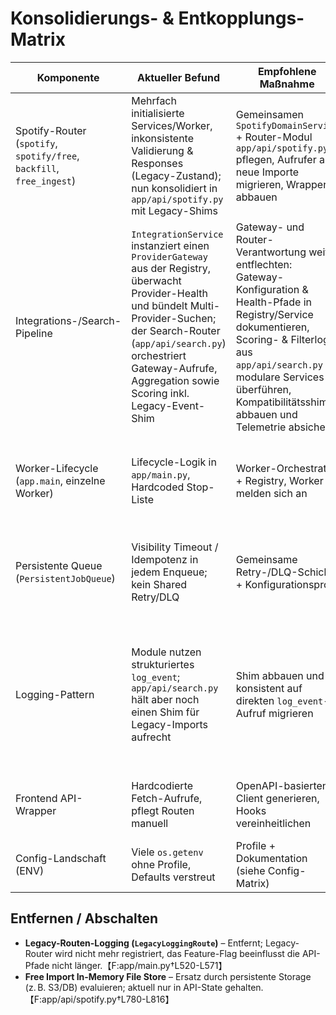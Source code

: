 # Konsolidierungs- & Entkopplungs-Matrix

| Komponente | Aktueller Befund | Empfohlene Maßnahme | Art (Merge/Entkoppeln/Entfernen) | Fundstellen | Umsetzungsskizze |
| --- | --- | --- | --- | --- | --- |
| Spotify-Router (`spotify`, `spotify/free`, `backfill`, `free_ingest`) | Mehrfach initialisierte Services/Worker, inkonsistente Validierung & Responses (Legacy-Zustand); nun konsolidiert in `app/api/spotify.py` mit Legacy-Shims | Gemeinsamen `SpotifyDomainService` + Router-Modul `app/api/spotify.py` pflegen, Aufrufer auf neue Importe migrieren, Wrapper abbauen | Zusammenlegen | `app/api/spotify.py`【F:app/api/spotify.py†L60-L1233】<br>`app/api/routers/spotify.py`【F:app/api/routers/spotify.py†L1-L13】 | 1) Service-Klasse extrahieren; 2) Router-Handlers auf Service umstellen; 3) Tests aktualisieren; 4) Alte Router-Module deprecaten und über neuen Sammelrouter exportieren |
| Integrations-/Search-Pipeline | `IntegrationService` instanziert einen `ProviderGateway` aus der Registry, überwacht Provider-Health und bündelt Multi-Provider-Suchen; der Search-Router (`app/api/search.py`) orchestriert Gateway-Aufrufe, Aggregation sowie Scoring inkl. Legacy-Event-Shim | Gateway- und Router-Verantwortung weiter entflechten: Gateway-Konfiguration & Health-Pfade in Registry/Service dokumentieren, Scoring- & Filterlogik aus `app/api/search.py` in modulare Services überführen, Kompatibilitätsshims abbauen und Telemetrie absichern | Entkoppeln | `app/services/integration_service.py`【F:app/services/integration_service.py†L1-L160】<br>`app/integrations/provider_gateway.py`【F:app/integrations/provider_gateway.py†L1-L200】<br>`app/api/search.py`【F:app/api/search.py†L1-L188】 | 1) Provider-/Gateway-Verträge stabilisieren; 2) Search-Router-Logik auf Service-Ebene ziehen (Filter/Scoring); 3) Regressionstests für Provider-Failover & Ranking ergänzen |
| Worker-Lifecycle (`app.main`, einzelne Worker) | Lifecycle-Logik in `app/main.py`, Hardcoded Stop-Liste | Worker-Orchestrator + Registry, Worker melden sich an | Zusammenlegen/Entkoppeln | `app/main.py`【F:app/main.py†L239-L352】<br>`app/workers/watchlist_worker.py`【F:app/workers/watchlist_worker.py†L61-L118】 | 1) `WorkerDescriptor` definieren (Factory + Capabilities); 2) Orchestrator baut Worker & trackt Status; 3) Router/CLI nutzen Orchestrator |
| Persistente Queue (`PersistentJobQueue`) | Visibility Timeout / Idempotenz in jedem Enqueue; kein Shared Retry/DLQ | Gemeinsame Retry-/DLQ-Schicht + Konfigurationsprofil | Entkoppeln | `app/workers/persistence.py`【F:app/workers/persistence.py†L42-L191】 | 1) Retry-Policy-Helper erstellen (Backoff, Visibility); 2) DLQ-Tabelle + Service definieren; 3) Worker auf Helper umstellen |
| Logging-Pattern | Module nutzen strukturiertes `log_event`; `app/api/search.py` hält aber noch einen Shim für Legacy-Imports aufrecht | Shim abbauen und konsistent auf direkten `log_event`-Aufruf migrieren | Zusammenlegen | `app/services/cache.py`【F:app/services/cache.py†L70-L135】<br>`app/workers/watchlist_worker.py`【F:app/workers/watchlist_worker.py†L93-L137】<br>`app/api/search.py`【F:app/api/search.py†L18-L111】 | 1) Kompatibilitätsshims entfernen, Router/Tests auf direkte Imports umstellen; 2) Structured-Event-Schema dokumentieren und quer über Cache/Search/Worker validieren |
| Frontend API-Wrapper | Hardcodierte Fetch-Aufrufe, pflegt Routen manuell | OpenAPI-basierten Client generieren, Hooks vereinheitlichen | Zusammenlegen | `frontend/src/api/client.ts`【F:frontend/src/api/client.ts†L1-L469】 | 1) Schema generieren; 2) Client-Build in CI aufnehmen; 3) Page/Hook-Refactor |
| Config-Landschaft (ENV) | Viele `os.getenv` ohne Profile, Defaults verstreut | Profile + Dokumentation (siehe Config-Matrix) | Entkoppeln | `app/config.py`【F:app/config.py†L120-L299】<br>`app/main.py`【F:app/main.py†L239-L323】 | 1) Profile definieren; 2) Loader anpassen; 3) Docs/Deployment-Skripte updaten |

## Entfernen / Abschalten
- **Legacy-Routen-Logging (`LegacyLoggingRoute`)** – Entfernt; Legacy-Router wird nicht mehr registriert, das Feature-Flag beeinflusst die API-Pfade nicht länger.【F:app/main.py†L520-L571】
- **Free Import In-Memory File Store** – Ersatz durch persistente Storage (z. B. S3/DB) evaluieren; aktuell nur in API-State gehalten.【F:app/api/spotify.py†L780-L816】

